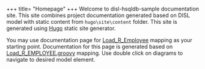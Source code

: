 +++
    title= "Homepage"
+++
Welcome to disl-hsqldb-sample documentation site. This site combines project documentation generated based on DISL model with static content from `hugo\site\content` folder. This site is generated using [Hugo](http://gohugo.io) static site generator.

You may use documentation page for [Load_R_Employee](/data-mapping/org/disl/sample/datamapping/target/load_r_employee/) mapping as your starting point. Documentation for this page is generated based on [Load_R_EMPLOYEE.groovy](https://github.com/kaja78/disl-hsqldb-sample/blob/master/disl-hsqldb-sample/src/main/groovy/org/disl/sample/dataMapping/target/Load_R_EMPLOYEE.groovy) mapping. Use double click on diagrams to navigate to desired model element.




